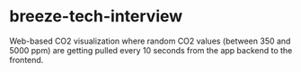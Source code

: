 # breeze-tech-interview
Web-based CO2 visualization where random CO2 values (between 350 and 5000 ppm) are getting pulled every 10 seconds from the app backend to the frontend.
